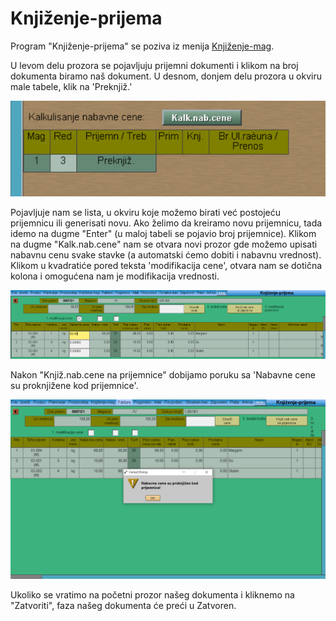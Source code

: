 # Knjiženje-prijema

Program "Knjiženje-prijema" se poziva iz menija [Knjiženje-mag](../k_sr.md).

U levom delu prozora se pojavljuju prijemni dokumenti i klikom na broj dokumenta biramo naš dokument. U desnom, donjem delu prozora u okviru male tabele, klik na 'Preknjiž.' 

![Image](knjiz.prij._1.png)

Pojavljuje nam se lista, u okviru koje možemo birati već postojeću prijemnicu ili generisati novu. Ako želimo da kreiramo novu prijemnicu, tada idemo na dugme "Enter" (u maloj tabeli se pojavio broj prijemnice). Klikom na dugme "Kalk.nab.cene" nam se otvara novi prozor gde možemo upisati nabavnu cenu svake stavke (a automatski ćemo dobiti i nabavnu vrednost). Klikom u kvadratiće pored teksta 'modifikacija cene', otvara nam se dotična kolona i omogućena nam je modifikacija vrednosti.

![Image](knjiz.prij._2.png)

Nakon "Knjiž.nab.cene na prijemnice" dobijamo poruku sa 
'Nabavne cene su proknjižene kod prijemnice'. 

![Image](knjiz.prij._3.png)

Ukoliko se vratimo na početni prozor našeg dokumenta i kliknemo na "Zatvoriti", faza našeg dokumenta će preći u Zatvoren. 